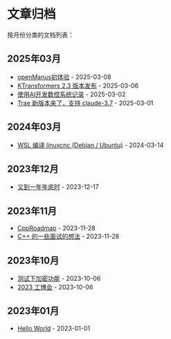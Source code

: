 # 文章归档

按月份分类的文档列表：

## 2025年03月
- [openManus初体验](source/_posts/openManus初体验.md) - 2025-03-08
- [KTransformers 2.3 版本发布](source/_posts/ktransform-2-3.md) - 2025-03-06
- [使用AI开发数控系统记录](source/_posts/使用AI开发数控系统.md) - 2025-03-02
- [Trae 新版本来了，支持 claude-3.7](source/_posts/trae-support-claude-3-7.md) - 2025-03-01

## 2024年03月
- [WSL 编译 linuxcnc (Debian / Ubuntu)](source/_posts/install-linuxcnc-in-wsl.md) - 2024-03-14

## 2023年12月
- [又到一年年底时](source/_posts/end-of-year-2023.md) - 2023-12-17

## 2023年11月
- [CppRoadmap](source/_posts/CppRoadmap.md) - 2023-11-28
- [C++ 的一些面试的想法](source/_posts/CppInterview.md) - 2023-11-28

## 2023年10月
- [测试下加密功能](source/_posts/test-encrypt.md) - 2023-10-06
- [2023 工博会](source/_posts/2023-ciff-expo.md) - 2023-10-06

## 2023年01月
- [Hello World](source/_posts/hello-world.md) - 2023-01-01
